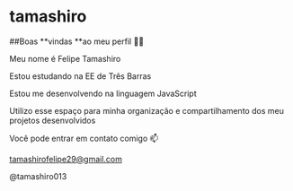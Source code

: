 # tamashiro

##Boas **vindas **ao meu perfil 💙💙

Meu nome é Felipe Tamashiro

Estou estudando na EE de Três Barras

Estou me desenvolvendo na linguagem JavaScript

Utilizo esse espaço para minha organização e compartilhamento dos meu projetos desenvolvidos

Você pode entrar em contato comigo 📫

tamashirofelipe29@gmail.com

@tamashiro013
